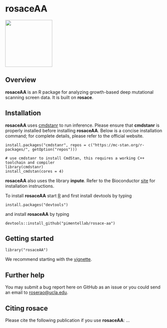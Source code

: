 # rosaceAA

<p align="left">
  <img src="man/figures/rosace_logo.png" width="150">
</p>


## Overview

__rosaceAA__ is an R package for analyzing growth-based deep mutational scanning screen data. It is built on   __rosace__.

## Installation

__rosaceAA__ uses [cmdstanr](https://mc-stan.org/cmdstanr/) to run inference. Please ensure that __cmdstanr__ is properly installed before installing __rosaceAA__. Below is a concise installation command; for complete details, please refer to the official website. 
```{r eval=FALSE}
install.packages("cmdstanr", repos = c("https://mc-stan.org/r-packages/", getOption("repos")))

# use cmdstanr to install CmdStan, this requires a working C++ toolchain and compiler
library(cmdstanr)
install_cmdstan(cores = 4)
```

__rosaceAA__ also uses the library __inpute__. Refer to the Bioconductor [site](https://bioconductor.org/packages/release/bioc/html/impute.html) for installation instructions.

To install __rosaceAA__ start [R](https://www.r-project.org) and first install devtools by typing
```{r eval=FALSE}
install.packages("devtools")
```

and install __rosaceAA__ by typing
```{r eval=FALSE}
devtools::install_github("pimentellab/rosace-aa")
```

## Getting started

```{r eval=FALSE}
library("rosaceAA")
```

We recommend starting with the [vignette](https://pimentellab.com/rosace-aa/vignettes/). 

## Further help

You may submit a bug report here on GitHub as an issue or you could send an email to roserao@ucla.edu.

## Citing rosace

Please cite the following publication if you use __rosaceAA__: ...
